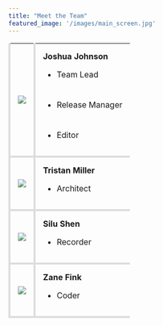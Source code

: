 ```yaml
---
title: "Meet the Team"
featured_image: '/images/main_screen.jpg'
---
```

<style type=text/css>
th, td {
  padding: 15px;
  text-align: left;
  border-bottom: 4px solid #ddd;
  border-left: 4px solid #ddd;
}
</style>

 <table style="width:100%">
  <tr>
    <td><img src="/images/josh_picture.jpg"></td>
    <td>
    <strong>Joshua Johnson</strong>
    <ul>
    <li>Team Lead</li>
    <br></br>
    <li>Release Manager</li>
    <br></br>
    <li>Editor</li>
    </ul>
    </td>
  </tr>
  <tr>
    <td><img src="/images/tristan_picture.jpg"></td>
    <td>
    <strong>Tristan Miller</strong>
    <ul>
    <li>Architect</li>
    </ul>
    </td>
  </tr>
  <tr>
    <td><img src="/images/silu_picture.jpg"></td>
    <td>
    <strong>Silu Shen</strong>
    <ul>
    <li>Recorder</li>
    </ul>
    </td>
  </tr>
  <tr>
    <td><img src="/images/zane_picture.jpg"></td>
    <td>
    <strong>Zane Fink</strong>
    <ul>
    <li>Coder</li>
    </ul>
    </td>
  </tr>
</table> 
